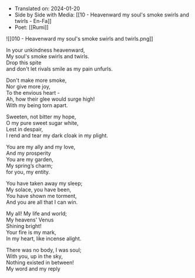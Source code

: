 - Translated on: 2024-01-20   
- Side by Side with Media: [[10 - Heavenward my soul's smoke swirls and twirls -  En-Fa]]
- Poet:  [[Rumi]]


![[010 - Heavenward my soul's smoke swirls and twirls.png]]  

In your unkindness heavenward,  
My soul's smoke swirls and twirls.  
Drop this spite  
and don't let rivals smile as my pain unfurls.  

Don't make more smoke,  
Nor give more joy,  
To the envious heart -   
Ah, how their glee would surge high!  
With my being torn apart.  
  
Sweeten, not bitter my hope,  
O my pure sweet sugar white,  
Lest in despair,  
I rend and tear my dark cloak in my plight.  
  
You are my ally and my love,  
And my prosperity  
You are my garden,  
My spring’s charm;  
for you, my entity.  
  
You have taken away my sleep;  
My solace, you have been,  
You have shown me torment,  
And you are all that I can win.  
  
My all! My life and world;  
My heavens' Venus  
Shining bright!  
Your fire is my mark,  
In my heart, like incense alight.  
  
There was no body, I was soul;  
With you, up in the sky,   
Nothing existed in between!  
My word and my reply